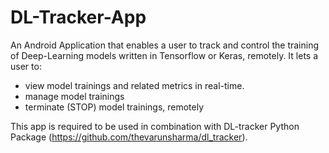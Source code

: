 # DL-Tracker-App
An Android Application that enables a user to track and control the training of Deep-Learning models written in Tensorflow or Keras, remotely.
It lets a user to:
- view model trainings and related metrics in real-time.
- manage model trainings
- terminate (STOP) model trainings, remotely

This app is required to be used in combination with DL-tracker Python Package (https://github.com/thevarunsharma/dl_tracker).
